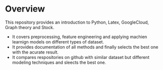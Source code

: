 # Overview

This repository provides an introduction to Python, Latex, GoogleCloud, Graph theory and Stock. 

- It covers preprocessing, feature engineering and applying machien learnign models on different types of dataset. 
- It provides documentation of all methods and finally selects the best one with the acurate result.
- It compares respositories on github with similar dataset but different modeling techniques and sleects the best one. 

